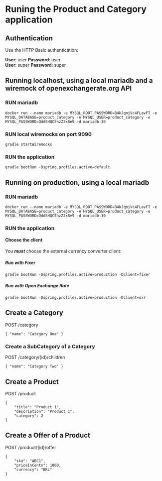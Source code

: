 # Runing the Product and Category application

## Authentication

Use the HTTP Basic authentication:

**User**: user
**Password**: user
<br/>
**User**: super
**Password**: super

## Running localhost, using a local mariadb and a wiremock of openexchangerate.org API

### RUN mariadb
```
docker run --name mariadb -e MYSQL_ROOT_PASSWORD=B4kJqnjVc4FLavFT -e MYSQL_DATABASE=product_category -e MYSQL_USER=product_category -e MYSQL_PASSWORD=QddSHQC5hzZ2x8e9 -d mariadb:10
```
### RUN local wiremocks on port 9090
```
gradle startWiremocks
```
### RUN the application

```
gradle bootRun -Dspring.profiles.active=default
```

## Running on production, using a local mariadb

### RUN mariadb
```
docker run --name mariadb -e MYSQL_ROOT_PASSWORD=B4kJqnjVc4FLavFT -e MYSQL_DATABASE=product_category -e MYSQL_USER=product_category -e MYSQL_PASSWORD=QddSHQC5hzZ2x8e9 -d mariadb:10
```
### RUN the application
#### Choose the client
You ***must*** choose the external currency converter client:
<br/>
##### Run with Fixer
```
gradle bootRun -Dspring.profiles.active=production -Dclient=fixer
```
##### Run with Open Exchange Rate
```
gradle bootRun -Dspring.profiles.active=production -Dclient=oxr
```

## Create a Category
POST /category
```
{ "name": "Category One" }
```
### Create a SubCategory of a Category
POST /category/{id}/children
```
{ "name": "Category Two" }
```
## Create a Product
POST /product
```
{
	"title": "Product 1",
    "description": "Product 1",
    "category": 2
}
```
## Create a Offer of a Product
POST /product/{id}/offer
```
{
	"sku": "ABC1",
    "priceInCents": 1000,
    "currency": "BRL"
}
```